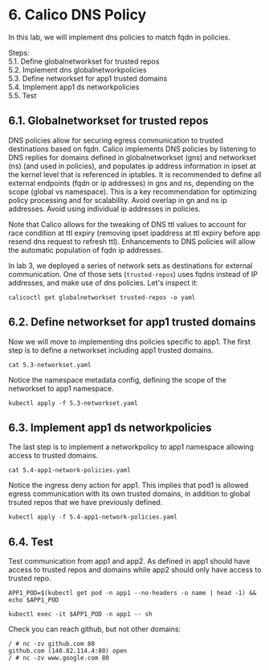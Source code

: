# 6. Calico DNS Policy

In this lab, we will implement dns policies to match fqdn in policies.

Steps: \
5.1. Define globalnetworkset for trusted repos \
5.2. Implement dns globalnetworkpolicies \
5.3. Define networkset for app1 trusted domains \
5.4. Implement app1 ds networkpolicies \
5.5. Test

## 6.1. Globalnetworkset for trusted repos

DNS policies allow for securing egress communication to trusted destinations based on fqdn. Calico implements DNS policies by listening to DNS replies for domains defined in globalnetworkset (gns) and networkset (ns) (and used in policies), and populates ip address information in ipset at the kernel level that is referenced in iptables. It is recommended to define all external endpoints (fqdn or ip addresses) in gns and ns, depending on the scope (global vs namespace). This is a key recommendation for optimizing policy processing and for scalability. Avoid overlap in gn and ns ip addresses. Avoid using individual ip addresses in policies.

Note that Calico allows for the tweaking of DNS ttl values to account for race condition at ttl expiry (removing ipset ipaddress at ttl expiry before app resend dns request to refresh ttl). Enhancements to DNS policies will allow the automatic population of fqdn ip addresses.

In lab 3, we deployed a series of network sets as destinations for external communication. One of those sets (`trusted-repos`) uses fqdns instead of IP addresses, and make use of dns policies. Let's inspect it:

```
calicoctl get globalnetworkset trusted-repos -o yaml
```

## 6.2. Define networkset for app1 trusted domains

Now we will move to implementing dns policies specific to app1. The first step is to define a networkset including app1 trusted domains.

```
cat 5.3-networkset.yaml
```

Notice the namespace metadata config, defining the scope of the networkset to app1 namespace.

```
kubectl apply -f 5.3-networkset.yaml
```

## 6.3. Implement app1 ds networkpolicies

The last step is to implement a networkpolicy to app1 namespace allowing access to trusted domains.

```
cat 5.4-app1-network-policies.yaml
```

Notice the ingress deny action for app1. This implies that pod1 is allowed egress communication with its own trusted domains, in addition to global trsuted repos that we have previously defined.

```
kubectl apply -f 5.4-app1-network-policies.yaml
```

## 6.4. Test

Test communication from app1 and app2. As defined in app1 should have access to trusted repos and domains while app2 should only have access to trusted repo.

```
APP1_POD=$(kubectl get pod -n app1 --no-headers -o name | head -1) && echo $APP1_POD
```
```
kubectl exec -it $APP1_POD -n app1 -- sh
```

Check you can reach github, but not other domains:

```
/ # nc -zv github.com 80
github.com (140.82.114.4:80) open
/ # nc -zv www.google.com 80
```

